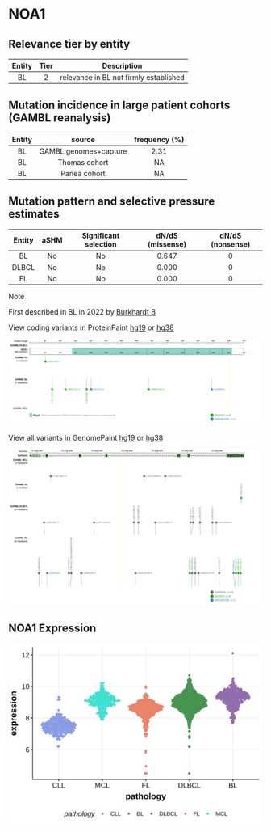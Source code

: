 # NOA1

## Relevance tier by entity

|Entity|Tier|Description                           |
|:------:|:----:|--------------------------------------|
|BL    |2   |relevance in BL not firmly established|

## Mutation incidence in large patient cohorts (GAMBL reanalysis)

|Entity|source               |frequency (%)|
|:------:|:---------------------:|:-------------:|
|BL    |GAMBL genomes+capture|2.31         |
|BL    |Thomas cohort        |  NA         |
|BL    |Panea cohort         |  NA         |

## Mutation pattern and selective pressure estimates

|Entity|aSHM|Significant selection|dN/dS (missense)|dN/dS (nonsense)|
|:------:|:----:|:---------------------:|:----------------:|:----------------:|
|BL    |No  |No                   |0.647           |0               |
|DLBCL |No  |No                   |0.000           |0               |
|FL    |No  |No                   |0.000           |0               |


> [!NOTE]
> First described in BL in 2022 by [Burkhardt B](https://pubmed.ncbi.nlm.nih.gov/35794096)


View coding variants in ProteinPaint [hg19](https://morinlab.github.io/LLMPP/GAMBL/NOA1_protein.html)  or [hg38](https://morinlab.github.io/LLMPP/GAMBL/NOA1_protein_hg38.html)

![image](images/proteinpaint/NOA1_NM_032313.svg)

View all variants in GenomePaint [hg19](https://morinlab.github.io/LLMPP/GAMBL/NOA1.html)  or [hg38](https://morinlab.github.io/LLMPP/GAMBL/NOA1_hg38.html)

![image](images/proteinpaint/NOA1.svg)
## NOA1 Expression
![image](images/gene_expression/NOA1_by_pathology.svg)
<!-- ORIGIN: schmitzBurkittLymphomaPathogenesis2012 -->
